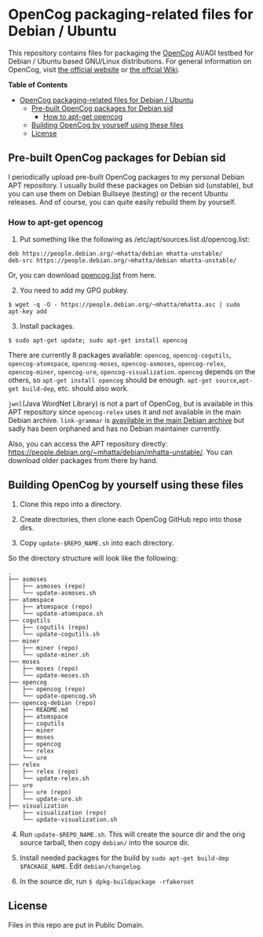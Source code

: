 # OpenCog packaging-related files for Debian / Ubuntu

This repository contains files for packaging the [OpenCog](https://github.com/opencog) AI/AGI testbed for Debian / Ubuntu based GNU/Linux distributions.  For general information on OpenCog, visit [the official website](https://opencog.org/) or [the offcial Wiki](https://wiki.opencog.org/w/The_Open_Cognition_Project).

<!-- markdown-toc start - Don't edit this section. Run M-x markdown-toc-refresh-toc -->
**Table of Contents**

- [OpenCog packaging-related files for Debian / Ubuntu](#opencog-packaging-related-files-for-debian--ubuntu)
    - [Pre-built OpenCog packages for Debian sid](#pre-built-opencog-packages-for-debian-sid)
        - [How to apt-get opencog](#how-to-apt-get-opencog)
    - [Building OpenCog by yourself using these files](#building-opencog-by-yourself-using-these-files)
    - [License](#license)

<!-- markdown-toc end -->

## Pre-built OpenCog packages for Debian sid

I periodically upload pre-built OpenCog packages to my personal Debian APT repository.  I usually build these packages on Debian sid (unstable), but you can use them on Debian Bullseye (testing) or the recent Ubuntu releases.  And of course, you can quite easily rebuild them by yourself.

### How to apt-get opencog

1. Put something like the following as /etc/apt/sources.list.d/opencog.list:

```
deb https://people.debian.org/~mhatta/debian mhatta-unstable/
deb-src https://people.debian.org/~mhatta/debian mhatta-unstable/
```

Or, you can download [opencog.list](https://people.debian.org/~mhatta/opencog.list) from here.

2. You need to add my GPG pubkey.

``
$ wget -q -O - https://people.debian.org/~mhatta/mhatta.asc | sudo apt-key add
``

3. Install packages.

``
$ sudo apt-get update; sudo apt-get install opencog
``

There are currently 8 packages available: `opencog`, `opencog-cogutils`, `opencog-atomspace`, `opencog-moses`, `opencog-asmoses`, `opencog-relex`, `opencog-miner`, `opencog-ure`, `opencog-visualization`. `opencog` depends on the others, so `apt-get install opencog` should be enough.  `apt-get source`,`apt-get build-dep`, etc. should also work.

`jwnl`(Java WordNet Library) is not a part of OpenCog, but is available in this APT repository since `opencog-relex` uses it and not available in the main Debian archive.  `link-grammar` is [avavilable in the main Debian archive](https://tracker.debian.org/pkg/link-grammar) but sadly has been orphaned and has no Debian maintainer currently.

Also, you can access the APT repository directly: https://people.debian.org/~mhatta/debian/mhatta-unstable/. You can download older packages from there by hand.

## Building OpenCog by yourself using these files

1. Clone this repo into a directory.

2. Create directories, then clone each OpenCog GitHub repo into those dirs.

3. Copy `update-$REPO_NAME.sh` into each directory.

So the directory structure will look like the following:

```
.
├── asmoses
│   ├── asmoses (repo)
│   └── update-asmoses.sh
├── atomspace
│   ├── atomspace (repo)
│   └── update-atomspace.sh
├── cogutils
│   ├── cogutils (repo)
│   └── update-cogutils.sh
├── miner
│   ├── miner (repo)
│   └── update-miner.sh
├── moses
│   ├── moses (repo)
│   └── update-moses.sh
├── opencog
│   ├── opencog (repo)
│   └── update-opencog.sh
├── opencog-debian (repo)
│   ├── README.md
│   ├── atomspace
│   ├── cogutils
│   ├── miner
│   ├── moses
│   ├── opencog
│   └── relex
│   └── ure
├── relex
│   ├── relex (repo)
│   └── update-relex.sh
├── ure
│   ├── ure (repo)
│   └── update-ure.sh
├── visualization
    ├── visualization (repo)
    └── update-visualization.sh
```

4. Run `update-$REPO_NAME.sh`.  This will create the source dir and the orig source tarball, then copy `debian/` into the source dir.

5. Install needed packages for the build by `sudo apt-get build-dep $PACKAGE_NAME`.  Edit `debian/changelog`.

6. In the source dir, run `$ dpkg-buildpackage -rfakeroot`

## License

Files in this repo are put in Public Domain.
